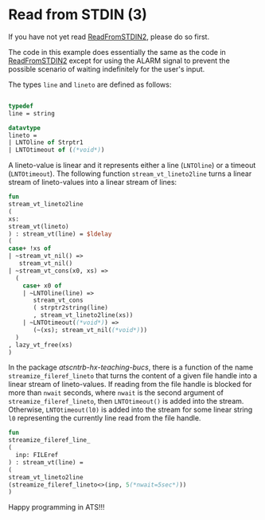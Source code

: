 # Read from STDIN (3)

If you have not yet read [ReadFromSTDIN2](./ReadFromSTDIN2), please
do so first.

The code in this example does essentially the same as the code in
[ReadFromSTDIN2](./ReadFromSTDIN2) except for using the ALARM signal
to prevent the possible scenario of waiting indefinitely for the
user's input.

The types ```line``` and ```lineto``` are defined as follows:

```ats

typedef
line = string

datavtype
lineto =
| LNTOline of Strptr1
| LNTOtimeout of ((*void*))

```

A lineto-value is linear and it represents either a line
(```LNTOline```) or a timeout (```LNTOtimeout```).  The following
function ```stream_vt_lineto2line``` turns a linear stream of
lineto-values into a linear stream of lines:


```ats
fun
stream_vt_lineto2line
(
xs:
stream_vt(lineto)
) : stream_vt(line) = $ldelay
(
case+ !xs of
| ~stream_vt_nil() =>
   stream_vt_nil()
| ~stream_vt_cons(x0, xs) =>
  (
    case+ x0 of
    | ~LNTOline(line) =>
       stream_vt_cons
       ( strptr2string(line)
       , stream_vt_lineto2line(xs))
    | ~LNTOtimeout((*void*)) =>
       (~(xs); stream_vt_nil((*void*)))
  )
, lazy_vt_free(xs)
)
```

In the package *atscntrb-hx-teaching-bucs*, there is a function of the
name ```streamize_fileref_lineto``` that turns the content of a given
file handle into a linear stream of lineto-values. If reading from the
file handle is blocked for more than ```nwait``` seconds, where
```nwait``` is the second argument of ```streamize_fileref_lineto```,
then ```LNTOtimeout()``` is added into the stream.  Otherwise,
```LNTOtimeout(l0)``` is added into the stream for some linear string
```l0``` representing the currently line read from the file handle.

```ats
fun
streamize_fileref_line_
(
  inp: FILEref
) : stream_vt(line) =
(
stream_vt_lineto2line
(streamize_fileref_lineto<>(inp, 5(*nwait=5sec*)))
)
```


Happy programming in ATS!!!
